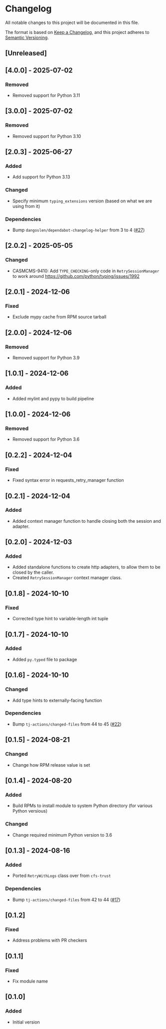 # Changelog

All notable changes to this project will be documented in this file.

The format is based on [Keep a Changelog](https://keepachangelog.com/en/1.0.0/),
and this project adheres to [Semantic Versioning](https://semver.org/spec/v2.0.0.html).

## [Unreleased]

## [4.0.0] - 2025-07-02

### Removed
- Removed support for Python 3.11

## [3.0.0] - 2025-07-02

### Removed
- Removed support for Python 3.10

## [2.0.3] - 2025-06-27

### Added
- Add support for Python 3.13

### Changed
- Specify minimum `typing_extensions` version (based on what we are using from it)

### Dependencies
- Bump `dangoslen/dependabot-changelog-helper` from 3 to 4 ([#27](https://github.com/Cray-HPE/requests-retry-session/pull/27))

## [2.0.2] - 2025-05-05

### Changed
- CASMCMS-9410: Add `TYPE_CHECKING`-only code in `RetrySessionManager` to work around  https://github.com/python/typing/issues/1992

## [2.0.1] - 2024-12-06

### Fixed
- Exclude mypy cache from RPM source tarball

## [2.0.0] - 2024-12-06

### Removed
- Removed support for Python 3.9

## [1.0.1] - 2024-12-06

### Added
- Added mylint and pypy to build pipeline

## [1.0.0] - 2024-12-06

### Removed
- Removed support for Python 3.6

## [0.2.2] - 2024-12-04

### Fixed
- Fixed syntax error in requests_retry_manager function

## [0.2.1] - 2024-12-04

### Added
- Added context manager function to handle closing both the session and adapter.

## [0.2.0] - 2024-12-03

### Added
- Added standalone functions to create http adapters, to allow them to be closed by the caller.
- Created `RetrySessionManager` context manager class.

## [0.1.8] - 2024-10-10

### Fixed
- Corrected type hint to variable-length int tuple

## [0.1.7] - 2024-10-10

### Added
- Added `py.typed` file to package

## [0.1.6] - 2024-10-10

### Changed
- Add type hints to externally-facing function

### Dependencies
- Bump `tj-actions/changed-files` from 44 to 45 ([#22](https://github.com/Cray-HPE/requests-retry-session/pull/22))

## [0.1.5] - 2024-08-21
### Changed
- Change how RPM release value is set

## [0.1.4] - 2024-08-20

### Added
- Build RPMs to install module to system Python directory (for various Python versious)

### Changed
- Change required minimum Python version to 3.6

## [0.1.3] - 2024-08-16

### Added
- Ported `RetryWithLogs` class over from `cfs-trust`

### Dependencies
- Bump `tj-actions/changed-files` from 42 to 44 ([#17](https://github.com/Cray-HPE/requests-retry-session/pull/17))

## [0.1.2]

### Fixed
- Address problems with PR checkers

## [0.1.1]

### Fixed
- Fix module name

## [0.1.0]

### Added
- Initial version
